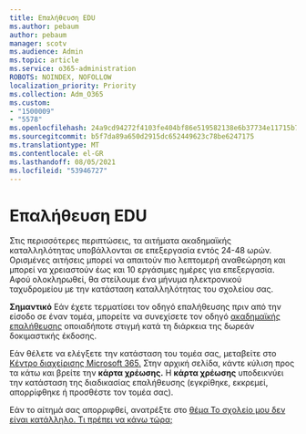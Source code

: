 ```yaml
---
title: Επαλήθευση EDU
ms.author: pebaum
author: pebaum
manager: scotv
ms.audience: Admin
ms.topic: article
ms.service: o365-administration
ROBOTS: NOINDEX, NOFOLLOW
localization_priority: Priority
ms.collection: Adm_O365
ms.custom:
- "1500009"
- "5578"
ms.openlocfilehash: 24a9cd94272f4103fe404bf86e519582138e6b37734e11715b72ebcd2de9d5cb
ms.sourcegitcommit: b5f7da89a650d2915dc652449623c78be6247175
ms.translationtype: MT
ms.contentlocale: el-GR
ms.lasthandoff: 08/05/2021
ms.locfileid: "53946727"
---
```

# <a name="edu-verification"></a>Επαλήθευση EDU

Στις περισσότερες περιπτώσεις, τα αιτήματα ακαδημαϊκής καταλληλότητας υποβάλλονται σε επεξεργασία εντός 24-48 ωρών. Ορισμένες αιτήσεις μπορεί να απαιτούν πιο λεπτομερή αναθεώρηση και μπορεί να χρειαστούν έως και 10 εργάσιμες ημέρες για επεξεργασία. Αφού ολοκληρωθεί, θα στείλουμε ένα μήνυμα ηλεκτρονικού ταχυδρομείου με την κατάσταση καταλληλότητας του σχολείου σας.

**Σημαντικό** Εάν έχετε τερματίσει τον οδηγό επαλήθευσης πριν από την είσοδο σε έναν τομέα, μπορείτε να συνεχίσετε τον οδηγό [ακαδημαϊκής επαλήθευσης](https://go.microsoft.com/fwlink/p/?linkid=2135255) οποιαδήποτε στιγμή κατά τη διάρκεια της δωρεάν δοκιμαστικής έκδοσης.

Εάν θέλετε να ελέγξετε την κατάσταση του τομέα σας, μεταβείτε στο [Κέντρο διαχείρισης Microsoft 365.](https://go.microsoft.com/fwlink/p/?linkid=2024339) Στην αρχική σελίδα, κάντε κύλιση προς τα κάτω και βρείτε την **κάρτα χρέωσης.** Η **κάρτα χρέωσης** υποδεικνύει την κατάσταση της διαδικασίας επαλήθευσης (εγκρίθηκε, εκκρεμεί, απορρίφθηκε ή προσθέστε τον τομέα σας).

Εάν το αίτημά σας απορριφθεί, ανατρέξτε στο [θέμα Το σχολείο μου δεν είναι κατάλληλο. Τι πρέπει να κάνω τώρα;](https://docs.microsoft.com/microsoft-365/commerce/subscriptions/verify-academic-eligibility#my-school-isnt-eligible-what-do-i-do-now)
